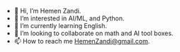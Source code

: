- 👋 Hi, I’m Hemen Zandi.
- 👀 I’m interested in AI/ML, and Python.
- 🌱 I’m currently learning English.
- 💞️ I’m looking to collaborate on math and AI tool boxes. 
- 📫 How to reach me HemenZandi@gmail.com.

<!---
hemen1/hemen1 is a ✨ special ✨ repository because its `README.md` (this file) appears on your GitHub profile.
You can click the Preview link to take a look at your changes.
--->
